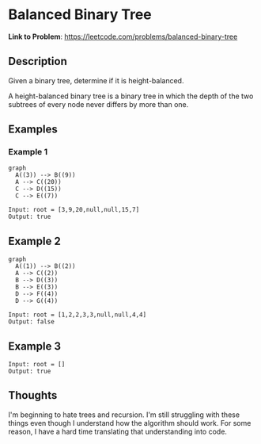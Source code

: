 # Balanced Binary Tree

**Link to Problem**: https://leetcode.com/problems/balanced-binary-tree

## Description

Given a binary tree, determine if it is height-balanced.

A height-balanced binary tree is a binary tree in which the depth of the two subtrees of every node never differs by more than one.

## Examples

### Example 1

```mermaid
graph
  A((3)) --> B((9))
  A --> C((20))
  C --> D((15))
  C --> E((7))
```

```
Input: root = [3,9,20,null,null,15,7]
Output: true
```

## Example 2

```mermaid
graph
  A((1)) --> B((2))
  A --> C((2))
  B --> D((3))
  B --> E((3))
  D --> F((4))
  D --> G((4))
```

```
Input: root = [1,2,2,3,3,null,null,4,4]
Output: false
```

## Example 3

```
Input: root = []
Output: true
```

## Thoughts

I'm beginning to hate trees and recursion. I'm still struggling with these things even though
I understand how the algorithm should work. For some reason, I have a hard time translating
that understanding into code.
